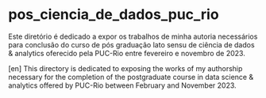 # pos_ciencia_de_dados_puc_rio
Este diretório é dedicado a expor os trabalhos de minha autoria necessários para conclusão do curso de pós graduação lato sensu de ciência de dados & analytics oferecido pela PUC-Rio entre fevereiro e novembro de 2023.

[en] This directory is dedicated to exposing the works of my authorship necessary for the completion of the postgraduate course in data science & analytics offered by PUC-Rio between February and November 2023.
